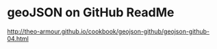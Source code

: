 geoJSON on GitHub ReadMe
========================



<http://theo-armour.github.io/cookbook/geojson-github/geojson-github-04.html>
